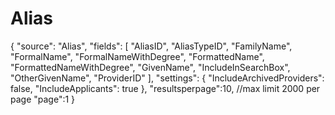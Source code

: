 # Alias

{
      "source": "Alias",
      "fields": [
        "AliasID",
        "AliasTypeID",
        "FamilyName",
        "FormalName",
        "FormalNameWithDegree",
        "FormattedName",
        "FormattedNameWithDegree",
        "GivenName",
        "IncludeInSearchBox",
        "OtherGivenName",
        "ProviderID"
      ],
      "settings": {
        "IncludeArchivedProviders": false,
        "IncludeApplicants": true
      },
      "resultsperpage":10, //max limit 2000 per page
      "page":1
    }